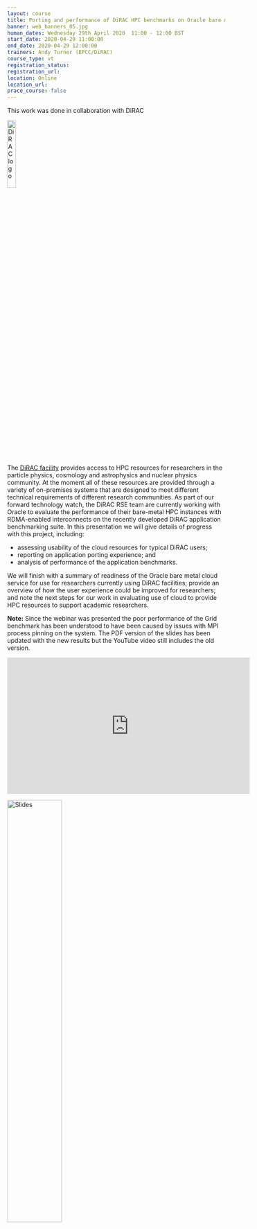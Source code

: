 ```yaml
---
layout: course
title: Porting and performance of DiRAC HPC benchmarks on Oracle bare metal cloud
banner: web_banners_05.jpg
human_dates: Wednesday 29th April 2020  11:00 - 12:00 BST
start_date: 2020-04-29 11:00:00
end_date: 2020-04-29 12:00:00
trainers: Andy Turner (EPCC/DiRAC)
course_type: vt
registration_status:
registration_url:
location: Online
location_url:
prace_course: false
---
```

 
This work was done in collaboration with DiRAC

<p>
<div><img src="../../../img/dirac.png" alt="DiRAC logo" width="20%" />
</div>
</p>

The [DiRAC facility](http://www.dirac.ac.uk) provides access to HPC resources for researchers in the particle physics, cosmology and astrophysics and nuclear physics community. At the moment all of these resources are provided through a variety of on-premises systems that are designed to meet different technical requirements of different research communities. As part of our forward technology watch, the DiRAC RSE team are currently working with Oracle to evaluate the performance of their bare-metal HPC instances with RDMA-enabled interconnects on the recently developed DiRAC application benchmarking suite. In this presentation we will give details of progress with this project, including:

* assessing usability of the cloud resources for typical DiRAC users;
* reporting on application porting experience; and
* analysis of performance of the application benchmarks.

We will finish with a summary of readiness of the Oracle bare metal cloud service for use for researchers currently using DiRAC facilities; provide an overview of how the user experience could be improved for researchers; and note the next steps for our work in evaluating use of cloud to provide HPC resources to support academic researchers.

**Note:** Since the webinar was presented the poor performance of the Grid benchmark has been understood to have been 
caused by issues with MPI process pinning on the system. The PDF version of the slides has been updated with the new
results but the YouTube video still includes the old version.

<div>

<iframe  title="Video" width="560" height="315" src="https://www.youtube.com/embed/wl7hrfpheq4" frameborder="0" allow="accelerometer; autoplay; encrypted-media; gyroscope; picture-in-picture" allowfullscreen></iframe>

</div>

<p><a href="Turner_DiRAC_Oracle_ARCHER2-webinar_2020-04-29_web.pdf"><img src="Turner_DiRAC_Oracle_ARCHER2-webinar_2020-04-29.png" alt="Slides" title="Slides as PDF" width="50%"/></a></p>

